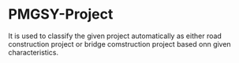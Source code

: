# PMGSY-Project
It is used to classify the given project automatically as either road construction project or bridge comstruction project based onn given characteristics.
